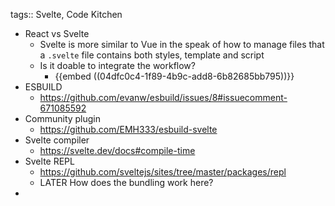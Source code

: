 tags:: Svelte, Code Kitchen

- React vs Svelte
  - Svelte is more similar to Vue in the speak of how to manage files that a `.svelte` file contains both styles, template and script
  - Is it doable to integrate the workflow?
    - {{embed ((04dfc0c4-1f89-4b9c-add8-6b82685bb795))}}
- ESBUILD
  - https://github.com/evanw/esbuild/issues/8#issuecomment-671085592
- Community plugin
  - https://github.com/EMH333/esbuild-svelte
- Svelte compiler
  - https://svelte.dev/docs#compile-time
- Svelte REPL
  - https://github.com/sveltejs/sites/tree/master/packages/repl
  - LATER How does the bundling work here?
-
